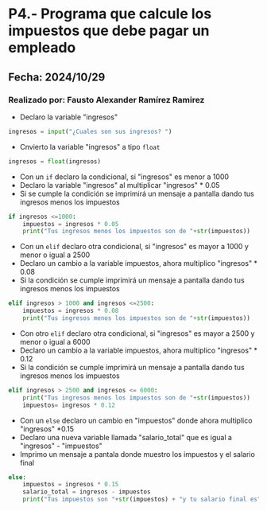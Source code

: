 # P4.- Programa que calcule los impuestos que debe pagar un empleado
## Fecha: 2024/10/29
### Realizado por: Fausto Alexander Ramírez Ramirez

- Declaro la variable "ingresos"
``` python
ingresos = input("¿Cuales son sus ingresos? ")
```
- Cnvierto la variable "ingresos" a tipo `float`
``` python
ingresos = float(ingresos)
```
- Con un `if` declaro la condicional, si "ingresos" es menor a 1000
- Declaro la variable "ingresos" al multiplicar "ingresos" * 0.05
- Si se cumple la condición se imprimirá un mensaje a pantalla dando tus ingresos menos los impuestos
``` python
if ingresos <=1000:
    impuestos = ingresos * 0.05
    print("Tus ingresos menos los impuestos son de "+str(impuestos))
```
- Con un `elif` declaro otra condicional, si "ingresos" es mayor a 1000 y menor o igual a 2500
- Declaro un cambio a la variable impuestos, ahora multiplico "ingresos" * 0.08
- Si la condición se cumple imprimirá un mensaje a pantalla dando tus ingresos menos los impuestos
``` python
elif ingresos > 1000 and ingresos <=2500:
    impuestos = ingresos * 0.08
    print("Tus ingresos menos los impuestos son de "+str(impuestos))
```
- Con otro `elif` declaro otra condicional, si "ingresos" es mayor a 2500 y menor o igual a 6000
- Declaro un cambio a la variable impuestos, ahora multiplico "ingresos" * 0.12
- Si la condición se cumple imprimirá un mensaje a pantalla dando tus ingresos menos los impuestos

``` python
elif ingresos > 2500 and ingresos <= 6000:
    print("Tus ingresos menos los impuestos son de "+str(impuestos))
    impuestos= ingresos * 0.12
```
- Con un `else` declaro un cambio en "impuestos" donde ahora multiplico "ingresos" *0.15
- Declaro una nueva variable llamada "salario_total" que es igual a "ingresos" - "impuestos"
- Imprimo un mensaje a pantala donde muestro los impuestos y el salario final
``` python
else:
    impuestos = ingresos * 0.15
    salario_total = ingresos - impuestos
    print("Tus impuestos son "+str(impuestos) + "y tu salario final es" +str(salario_total))

